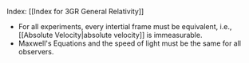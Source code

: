 Index: [[Index for 3GR General Relativity]]

* For all experiments, every intertial frame must be equivalent, i.e., [[Absolute Velocity|absolute velocity]] is immeasurable.
* Maxwell's Equations and the speed of light must be the same for all observers.